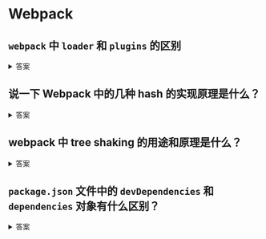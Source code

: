 # Webpack

## `webpack` 中 `loader` 和 `plugins` 的区别

<details>
<summary>答案</summary>

它们都是 `webpack` 功能的扩展点。

`loader` 是加载器，主要用于代码转换，比如 `JS` 代码降级，`CSS` 预编译、模块化等

`plugins` 是插件，`webpack` 打包流程中每个环节都提供了钩子函数，可以利用这些钩子函数参与到打包生命周期中，更改或增加 `webpack` 的某些功能，比如生成页面和 `css` 文件、压缩打包结果等

</details>

## 说一下 Webpack 中的几种 hash 的实现原理是什么？

<details>
<summary>答案</summary>

- `hash`, 是跟整个项目的构建相关，只要项目里有文件更改，整个项目构建的 `hash` 值都会更改，并且全部文件都共用相同的 `hash` 值
- `chunkhash`, 每个打包过程单独的 `hash` 值，如果一个项目有多个 `entry`，则每个 `entry` 维护自己的 `chunkhash`。
- `contenthash`, 每个文件内容单独的 `hash` 值，它和打包结果文件内容有关，只要文件内容不变，`contenthash` 不变。
</details>

## webpack 中 tree shaking 的用途和原理是什么？

<details>
<summary>答案</summary>

tree shaking 是一个术语，通常用于描述移除 JavaScript 上下文中的未引用代码(dead-code)。它依赖于 ES2015 模块系统中的静态结构特性，例如 import 和 export。这个术语和概念实际上是兴起于 ES2015 模块打包工具 rollup。

webpack 4 正式版本，扩展了这个检测能力，通过 package.json 的 "sideEffects" 属性作为标记，向 compiler 提供提示，表明项目中的哪些文件是 "pure(纯的 ES2015 模块)"，由此可以安全地删除文件中未使用的部分。

tree shaking的概念在1990年就提出了，但是直到ES6的ES6-style模块出现以后才真正被利用起来。这是因为tree shaking只能在静态modules下工作。ECMAScript 6 模块加载是静态的，因此整个依赖树可以被静态地推导出解析语法树。所以在ES6中使用tree shaking是非常容易的。而且，tree shaking不仅支持import/export级别，还支持statement(声明)级别。

</details>

## `package.json` 文件中的 `devDependencies` 和 `dependencies` 对象有什么区别？

<details>
<summary>答案</summary>

前端项目的 `package.json` 文件中，`dependencies` 和 `devDependencies` 对象都用于指定项目所依赖的软件包，但它们在项目的开发和生产环境中的使用有所不同。

1. `dependencies`：是指定项目在生产环境中运行所需要的依赖项。
   这些依赖项通常包括运行时需要的库、框架、工具等。
   当你通过 `npm install` 或 `npm ci` 安装依赖时，默认会安装 `dependencies` 中的包。
   这些依赖项会被打包和部署到生产环境中，因此它们对于项目的运行是必需的。
2. `devDependencies`： 是指定在开发过程中所需要的依赖项。
   这些依赖项通常包括开发、测试、构建、部署等过程中所需的工具、库等。
   例如，测试框架、构建工具、代码检查工具等通常属于 `devDependencies`。
   当你在开发环境中使用 `npm install` 安装依赖时，只会安装 `dependencies` 中的包。要安装 `devDependencies` 中的包，你需要额外使用 `npm install --dev` 或 `npm install --only=dev` 等命令。
   这些依赖项不会被打包到生产环境中，因为它们只在开发过程中需要，对于实际部署和运行项目并不需要。

总的来说，`dependencies` 中的依赖项是项目运行所必需的，而 `devDependencies` 中的依赖项则是在开发过程中需要的辅助工具和库。

</details>
